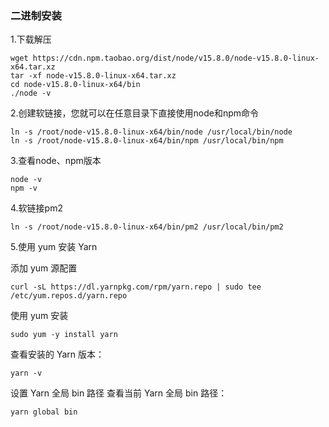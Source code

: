### 二进制安装

1.下载解压

```
wget https://cdn.npm.taobao.org/dist/node/v15.8.0/node-v15.8.0-linux-x64.tar.xz
tar -xf node-v15.8.0-linux-x64.tar.xz
cd node-v15.8.0-linux-x64/bin
./node -v
```

2.创建软链接，您就可以在任意目录下直接使用node和npm命令

```
ln -s /root/node-v15.8.0-linux-x64/bin/node /usr/local/bin/node
ln -s /root/node-v15.8.0-linux-x64/bin/npm /usr/local/bin/npm
```

3.查看node、npm版本

```
node -v
npm -v
```



4.软链接pm2

```
ln -s /root/node-v15.8.0-linux-x64/bin/pm2 /usr/local/bin/pm2
```



5.使用 yum 安装 Yarn

添加 yum 源配置

```
curl -sL https://dl.yarnpkg.com/rpm/yarn.repo | sudo tee /etc/yum.repos.d/yarn.repo
```

使用 yum 安装

```
sudo yum -y install yarn
```

查看安装的 Yarn 版本：

```
yarn -v
```

设置 Yarn 全局 bin 路径
查看当前 Yarn 全局 bin 路径：

```
yarn global bin
```


